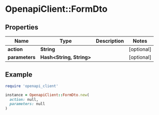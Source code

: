 # OpenapiClient::FormDto

## Properties

| Name | Type | Description | Notes |
| ---- | ---- | ----------- | ----- |
| **action** | **String** |  | [optional] |
| **parameters** | **Hash&lt;String, String&gt;** |  | [optional] |

## Example

```ruby
require 'openapi_client'

instance = OpenapiClient::FormDto.new(
  action: null,
  parameters: null
)
```


